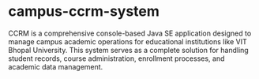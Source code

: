 # campus-ccrm-system
CCRM is a comprehensive console-based Java SE application designed to manage campus academic operations for educational institutions like VIT Bhopal University. This system serves as a complete solution for handling student records, course administration, enrollment processes, and academic data management.
